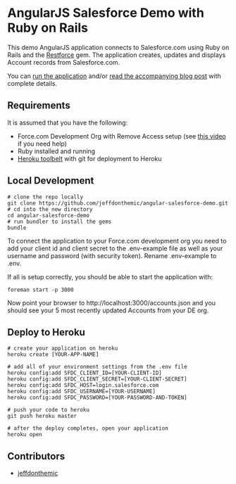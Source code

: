 # AngularJS Salesforce Demo with Ruby on Rails

This demo AngularJS application connects to Salesforce.com using Ruby on Rails and the [Restforce](https://github.com/ejholmes/restforce) gem. The application creates, updates and displays Account records from Salesforce.com.

You can [run the application](http://angularjs-salesforce.herokuapp.com) and/or [read the accompanying blog post](http://blog.jeffdouglas.com/?p=4800) with complete details.

## Requirements

It is assumed that you have the following:

* Force.com Development Org with Remove Access setup (see [this video](http://www.youtube.com/watch?v=fq2ju2ML9GM) if you need help)
* Ruby installed and running
* [Heroku toolbelt](https://toolbelt.heroku.com/) with git for deployment to Heroku

## Local Development

    # clone the repo locally
    git clone https://github.com/jeffdonthemic/angular-salesforce-demo.git
    # cd into the new directory
    cd angular-salesforce-demo
    # run bundler to install the gems
    bundle

To connect the application to your Force.com development org you need to add your client id and client secret to the .env-example file as well as your username and password (with security token). Rename .env-example to .env. 

If all is setup correctly, you should be able to start the application with:

    foreman start -p 3000

Now point your browser to http://localhost:3000/accounts.json and you should see your 5 most recently updated Accounts from your DE org.

## Deploy to Heroku

    # create your application on heroku
    heroku create [YOUR-APP-NAME]

    # add all of your environment settings from the .env file
    heroku config:add SFDC_CLIENT_ID=[YOUR-CLIENT-ID]
    heroku config:add SFDC_CLIENT_SECRET=[YOUR-CLIENT-SECRET]
    heroku config:add SFDC_HOST=login.salesforce.com
    heroku config:add SFDC_USERNAME=[YOUR-USERNAME]
    heroku config:add SFDC_PASSWORD=[YOUR-PASSWORD-AND-TOKEN]

    # push your code to heroku
    git push heroku master

    # after the deploy completes, open your application
    heroku open


## Contributors

* [jeffdonthemic](https://github.com/jeffdonthemic)


